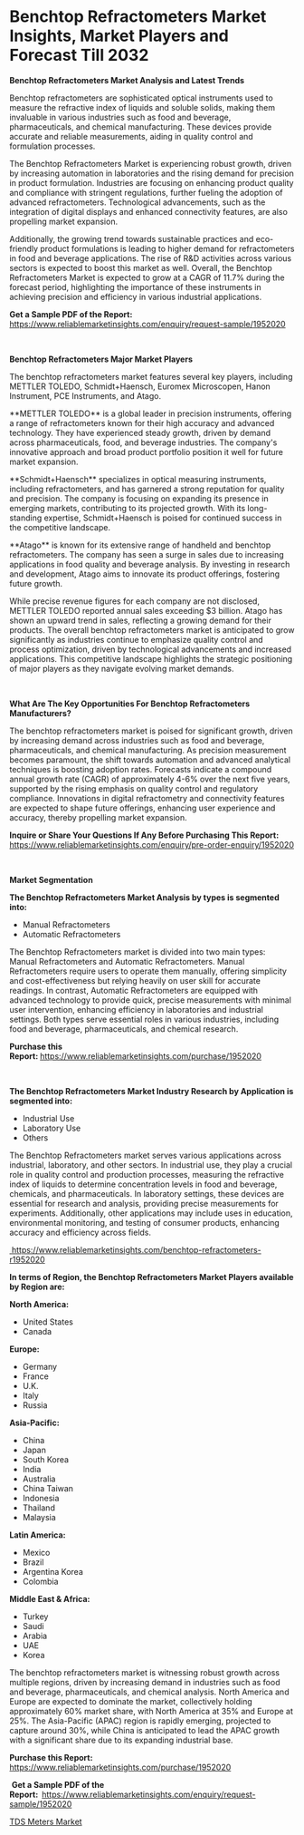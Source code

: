 <p><h1>Benchtop Refractometers Market Insights, Market Players and Forecast Till 2032</h1></p><p><strong>Benchtop Refractometers Market Analysis and Latest Trends</strong></p>
<p><p>Benchtop refractometers are sophisticated optical instruments used to measure the refractive index of liquids and soluble solids, making them invaluable in various industries such as food and beverage, pharmaceuticals, and chemical manufacturing. These devices provide accurate and reliable measurements, aiding in quality control and formulation processes. </p><p>The Benchtop Refractometers Market is experiencing robust growth, driven by increasing automation in laboratories and the rising demand for precision in product formulation. Industries are focusing on enhancing product quality and compliance with stringent regulations, further fueling the adoption of advanced refractometers. Technological advancements, such as the integration of digital displays and enhanced connectivity features, are also propelling market expansion.</p><p>Additionally, the growing trend towards sustainable practices and eco-friendly product formulations is leading to higher demand for refractometers in food and beverage applications. The rise of R&D activities across various sectors is expected to boost this market as well. Overall, the Benchtop Refractometers Market is expected to grow at a CAGR of 11.7% during the forecast period, highlighting the importance of these instruments in achieving precision and efficiency in various industrial applications.</p></p>
<p><strong>Get a Sample PDF of the Report:&nbsp;</strong> <a href="https://www.reliablemarketinsights.com/enquiry/request-sample/1952020?utm_campaign=1166&utm_medium=2&utm_source=Github&utm_content=ia&utm_term=20022025&utm_id=benchtop-refractometers">https://www.reliablemarketinsights.com/enquiry/request-sample/1952020</a></p>
<p>&nbsp;</p>
<p><strong>Benchtop Refractometers Major Market Players</strong></p>
<p><p>The benchtop refractometers market features several key players, including METTLER TOLEDO, Schmidt+Haensch, Euromex Microscopen, Hanon Instrument, PCE Instruments, and Atago. </p><p>**METTLER TOLEDO** is a global leader in precision instruments, offering a range of refractometers known for their high accuracy and advanced technology. They have experienced steady growth, driven by demand across pharmaceuticals, food, and beverage industries. The company's innovative approach and broad product portfolio position it well for future market expansion.</p><p>**Schmidt+Haensch** specializes in optical measuring instruments, including refractometers, and has garnered a strong reputation for quality and precision. The company is focusing on expanding its presence in emerging markets, contributing to its projected growth. With its long-standing expertise, Schmidt+Haensch is poised for continued success in the competitive landscape.</p><p>**Atago** is known for its extensive range of handheld and benchtop refractometers. The company has seen a surge in sales due to increasing applications in food quality and beverage analysis. By investing in research and development, Atago aims to innovate its product offerings, fostering future growth.</p><p>While precise revenue figures for each company are not disclosed, METTLER TOLEDO reported annual sales exceeding $3 billion. Atago has shown an upward trend in sales, reflecting a growing demand for their products. The overall benchtop refractometers market is anticipated to grow significantly as industries continue to emphasize quality control and process optimization, driven by technological advancements and increased applications. This competitive landscape highlights the strategic positioning of major players as they navigate evolving market demands.</p></p>
<p>&nbsp;</p>
<p><strong>What Are The Key Opportunities For Benchtop Refractometers Manufacturers?</strong></p>
<p><p>The benchtop refractometers market is poised for significant growth, driven by increasing demand across industries such as food and beverage, pharmaceuticals, and chemical manufacturing. As precision measurement becomes paramount, the shift towards automation and advanced analytical techniques is boosting adoption rates. Forecasts indicate a compound annual growth rate (CAGR) of approximately 4-6% over the next five years, supported by the rising emphasis on quality control and regulatory compliance. Innovations in digital refractometry and connectivity features are expected to shape future offerings, enhancing user experience and accuracy, thereby propelling market expansion.</p></p>
<p><strong>Inquire or Share Your Questions If Any Before Purchasing This Report:</strong> <a href="https://www.reliablemarketinsights.com/enquiry/pre-order-enquiry/1952020?utm_campaign=1166&utm_medium=2&utm_source=Github&utm_content=ia&utm_term=20022025&utm_id=benchtop-refractometers">https://www.reliablemarketinsights.com/enquiry/pre-order-enquiry/1952020</a></p>
<p>&nbsp;</p>
<p><strong>Market Segmentation</strong></p>
<p><strong>The Benchtop Refractometers Market Analysis by types is segmented into:</strong></p>
<p><ul><li>Manual Refractometers</li><li>Automatic Refractometers</li></ul></p>
<p><p>The Benchtop Refractometers market is divided into two main types: Manual Refractometers and Automatic Refractometers. Manual Refractometers require users to operate them manually, offering simplicity and cost-effectiveness but relying heavily on user skill for accurate readings. In contrast, Automatic Refractometers are equipped with advanced technology to provide quick, precise measurements with minimal user intervention, enhancing efficiency in laboratories and industrial settings. Both types serve essential roles in various industries, including food and beverage, pharmaceuticals, and chemical research.</p></p>
<p><strong>Purchase this Report:&nbsp;</strong><a href="https://www.reliablemarketinsights.com/purchase/1952020?utm_campaign=1166&utm_medium=2&utm_source=Github&utm_content=ia&utm_term=20022025&utm_id=benchtop-refractometers">https://www.reliablemarketinsights.com/purchase/1952020</a></p>
<p>&nbsp;</p>
<p><strong>The Benchtop Refractometers Market Industry Research by Application is segmented into:</strong></p>
<p><ul><li>Industrial Use</li><li>Laboratory Use</li><li>Others</li></ul></p>
<p><p>The Benchtop Refractometers market serves various applications across industrial, laboratory, and other sectors. In industrial use, they play a crucial role in quality control and production processes, measuring the refractive index of liquids to determine concentration levels in food and beverage, chemicals, and pharmaceuticals. In laboratory settings, these devices are essential for research and analysis, providing precise measurements for experiments. Additionally, other applications may include uses in education, environmental monitoring, and testing of consumer products, enhancing accuracy and efficiency across fields.</p></p>
<p><a href="https://www.reliablemarketinsights.com/benchtop-refractometers-r1952020?utm_campaign=1166&utm_medium=2&utm_source=Github&utm_content=ia&utm_term=20022025&utm_id=benchtop-refractometers">&nbsp;https://www.reliablemarketinsights.com/benchtop-refractometers-r1952020</a></p>
<p><strong>In terms of Region, the Benchtop Refractometers Market Players available by Region are:</strong></p>
<p>
    <p> <strong> North America: </strong>
        <ul>
            <li>United States</li>
            <li>Canada</li>
        </ul>
        </p> 
    <p> <strong> Europe: </strong>
        <ul>
            <li>Germany</li>
            <li>France</li>
            <li>U.K.</li>
            <li>Italy</li>
            <li>Russia</li>
        </ul>
        </p> 
    <p> <strong> Asia-Pacific: </strong>
        <ul>
            <li>China</li>
            <li>Japan</li>
            <li>South Korea</li>
            <li>India</li>
            <li>Australia</li>
            <li>China Taiwan</li>
            <li>Indonesia</li>
            <li>Thailand</li>
            <li>Malaysia</li>
        </ul>
        </p> 
    <p> <strong> Latin America: </strong>
        <ul>
            <li>Mexico</li>
            <li>Brazil</li>
            <li>Argentina Korea</li>
            <li>Colombia</li>
        </ul>
        </p> 
    <p> <strong> Middle East & Africa: </strong>
        <ul>
            <li>Turkey</li>
            <li>Saudi</li>
            <li>Arabia</li>
            <li>UAE</li>
            <li>Korea</li>
        </ul>
    </p>
    </p>
<p><p>The benchtop refractometers market is witnessing robust growth across multiple regions, driven by increasing demand in industries such as food and beverage, pharmaceuticals, and chemical analysis. North America and Europe are expected to dominate the market, collectively holding approximately 60% market share, with North America at 35% and Europe at 25%. The Asia-Pacific (APAC) region is rapidly emerging, projected to capture around 30%, while China is anticipated to lead the APAC growth with a significant share due to its expanding industrial base.</p></p>
<p><strong>Purchase this Report: </strong><a href="https://www.reliablemarketinsights.com/purchase/1952020?utm_campaign=1166&utm_medium=2&utm_source=Github&utm_content=ia&utm_term=20022025&utm_id=benchtop-refractometers">https://www.reliablemarketinsights.com/purchase/1952020</a></p>
<p>&nbsp;<strong>Get a Sample PDF of the Report:&nbsp;&nbsp;</strong><a href="https://www.reliablemarketinsights.com/enquiry/request-sample/1952020?utm_campaign=1166&utm_medium=2&utm_source=Github&utm_content=ia&utm_term=20022025&utm_id=benchtop-refractometers">https://www.reliablemarketinsights.com/enquiry/request-sample/1952020</a></p>
<p><strong></strong></p>
<p><p><a href="https://github.com/yoshih12/Market-Research-Report-List-4/blob/main/tds-meters-market.md?utm_campaign=1166&utm_medium=2&utm_source=Github&utm_content=ia&utm_term=20022025&utm_id=benchtop-refractometers">TDS Meters Market</a></p></p>